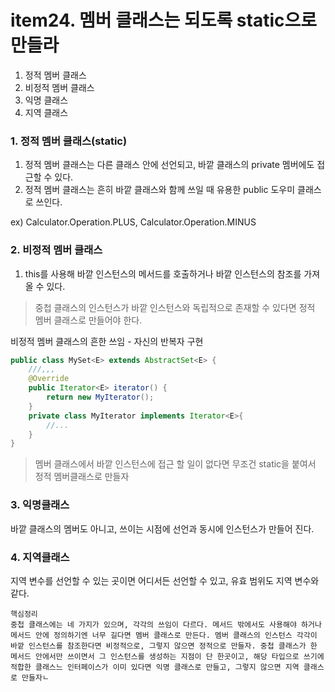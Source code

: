 # item24. 멤버 클래스는 되도록 static으로 만들라 
1. 정적 멤버 클래스 
2. 비정적 멤버 클래스 
3. 익명 클래스
4. 지역 클래스

### 1. 정적 멤버 클래스(static)
1) 정적 멤버 클래스는 다른 클래스 안에 선언되고, 바깥 클래스의 private 멤버에도 접근할 수 있다. 
2) 정적 멤버 클래스는 흔히 바깥 클래스와 함께 쓰일 때 유용한 public 도우미 클래스로 쓰인다. 

ex) Calculator.Operation.PLUS, Calculator.Operation.MINUS

### 2. 비정적 멤버 클래스 
1) this를 사용해 바깥 인스턴스의 메서드를 호출하거나 바깥 인스턴스의 참조를 가져올 수 있다. 

> 중첩 클래스의 인스턴스가 바깥 인스턴스와 독립적으로 존재할 수 있다면 정적 멤버 클래스로 만들어야 한다. 

비정적 멤버 클래스의 흔한 쓰임 - 자신의 반복자 구현
```java
public class MySet<E> extends AbstractSet<E> {
    ///,,,
    @Override
    public Iterator<E> iterator() {
        return new MyIterator();
    }
    private class MyIterator implements Iterator<E>{
        //...
    }
}
```
> 멤버 클래스에서 바깥 인스턴스에 접근 할 일이 없다면 무조건 static을 붙여서 정적 멤버클래스로 만들자 

### 3. 익명클래스 
바깥 클래스의 멤버도 아니고, 쓰이는 시점에 선언과 동시에 인스턴스가 만들어 진다. 


### 4. 지역클래스 
지역 변수를 선언할 수 있는 곳이면 어디서든 선언할 수 있고, 유효 범위도 지역 변수와 같다. 


```
핵심정리 
중첩 클래스에는 네 가지가 있으며, 각각의 쓰임이 다르다. 메서드 밖에서도 사용해야 하거나 메서드 안에 정의하기엔 너무 길다면 멤버 클래스로 만든다. 멤버 클래스의 인스턴스 각각이 바깥 인스턴스를 참조한다면 비정적으로, 그렇지 않으면 정적으로 만들자. 중첩 클래스가 한 메서드 안에서만 쓰이면서 그 인스턴스를 생성하는 지점이 단 한곳이고, 해당 타입으로 쓰기에 적합한 클래스느 인터페이스가 이미 있다면 익명 클래스로 만들고, 그렇지 않으면 지역 클래스로 만들자ㄴ
```